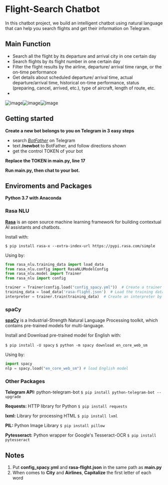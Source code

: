 # Flight-Search Chatbot
In this chatbot project, we build an intelligent chatbot using natural language that can help you search flights and get their information on Telegram.

## Main Function
* Search all the flight by its departure and arrival city in one certain day
* Search flights by its flight number in one certain day
* Filter the flight results by the airline, departure/ arrival time range, or the on-time performance
* Get details about scheduled departure/ arrival time, actual departure/arrival time, historical on-time performance, status (preparing, cancel, arrived, etc.), type of aircraft, length of route, etc.
*
![image](Sample_dialogues/1.gif)![image](Sample_dialogues/2.gif)![image](Sample_dialogues/3.gif)


## Getting started
**Create a new bot belongs to you on Telegram in 3 easy steps**
* search [*BotFather*](telegram.me/BotFather) on Telegram
* text **/newbot** to BotFather, and follow directions shown
* get the control TOKEN of your bot

**Replace the TOKEN in main.py, line 17**

**Run main.py, then chat to your bot.**

## Enviroments and Packages

**Python 3.7 with Anaconda**
### Rasa NLU
[**Rasa**](rasa.com) is an open source machine learning framework for building contextual AI assistants and chatbots.

Install with:

`$ pip install rasa-x --extra-index-url https://pypi.rasa.com/simple`

Using by:
```Python
from rasa_nlu.training_data import load_data
from rasa_nlu.config import RasaNLUModelConfig
from rasa_nlu.model import Trainer
from rasa_nlu import config

trainer = Trainer(config.load("config_spacy.yml"))  # Create a trainer that uses this config
training_data = load_data('rasa-flight.json')  # Load the training data
interpreter = trainer.train(training_data)  # Create an interpreter by training the model
```

### spaCy
[**spaCy**](spacy.io) is a Industrial-Strength Natural Language Processing toolkit, which contains pre-trained models for multi-language.

Install and Download pre-trained model for English with:

`$ pip install -U spacy`
`$ python -m spacy download en_core_web_sm`

Using by:
```Python
import spacy
nlp = spacy.load("en_core_web_sm") # load English model
```

### Other Packages
**Telegram API:** python-telegram-bot  `$ pip install python-telegram-bot --upgrade`

**Requests:** HTTP library for Python   `$ pip install requests`

**lxml:** Library for processing HTML  `$ pip install lxml`

**PIL:** Python Image Library  `$ pip install pillow`

**Pytesseract:** Python wrapper for Google's Tesseract-OCR  `$ pip install pytesseract`

## Notes
1. Put **config_spacy.yml** and **rasa-flight.json** in the same path as **main.py**
2. When comes to **City** and **Airlines**, **Capitalize** the first letter of each word
